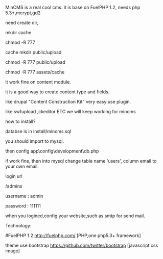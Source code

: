 MinCMS is a real cool cms.
it is base on FuelPHP 1.2, needs php 5.3+,mcrypt,gd2 

need create dir, 

mkdir cache 

chmod -R 777 

cache mkdir public/upload 

chmod -R 777 public/upload 

chmod -R 777 assets/cache 

it work fine on content module. 

it is a good way to create content type and fields. 

like drupal "Content Construction Kit" very easy use plugin. 

like swfupload ,ckeditor ETC we will keep working for mincms

 


how to install?

databse is in install/mincms.sql

you should import to mysql.

then config app\config\development\db.php 

if work fine, then into mysql change table name 'users', column email to your own email.

login url

/admins

username : admin

password : 111111


when you logined,config your website,such as smtp for send mail.

Technology:

#FuelPHP 1.2             http://fuelphp.com/ [PHP,one php5.3+ framework]

theme use bootstrap      https://github.com/twitter/bootstrap [javascript css image]
 


